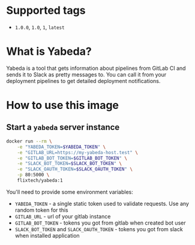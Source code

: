 # Supported tags

* `1.0.0`, `1.0`, `1`, `latest`

# What is Yabeda?

Yabeda is a tool that gets information about pipelines from GitLab CI and sends it to Slack as pretty messages to. You can call it from your deployment pipelines to get detailed deployment notifications.

# How to use this image

## Start a `yabeda` server instance

```bash
docker run --rm \
	-e "YABEDA_TOKEN=$YABEDA_TOKEN" \
	-e "GITLAB_URL=https://my-yabeda-host.test" \
	-e "GITLAB_BOT_TOKEN=$GITLAB_BOT_TOKEN" \
	-e "SLACK_BOT_TOKEN=$SLACK_BOT_TOKEN" \
	-e "SLACK_OAUTH_TOKEN=$SLACK_OAUTH_TOKEN" \
	-p 80:5000 \
	flixtech/yabeda:1
```

You'll need to provide some environment variables:

* `YABEDA_TOKEN` - a single static token used to validate requests. Use any random token for this
* `GITLAB_URL` - url of your gitlab instance
* `GITLAB_BOT_TOKEN` - tokens you got from gitlab when created bot user
* `SLACK_BOT_TOKEN` and `SLACK_OAUTH_TOKEN` - tokens you got from slack when installed application